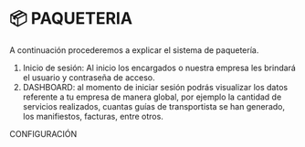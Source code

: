 # 📦 PAQUETERIA

A continuación procederemos a explicar el sistema de paquetería.

1. Inicio de sesión: Al inicio los encargados o nuestra empresa les brindará el usuario y contraseña de acceso.
2. DASHBOARD: al momento de iniciar sesión podrás visualizar los datos referente a tu empresa de manera global, por ejemplo la cantidad de servicios realizados, cuantas guías de transportista se han generado, los manifiestos, facturas, entre otros.

CONFIGURACIÓN

